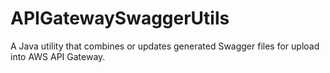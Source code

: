 # APIGatewaySwaggerUtils
A Java utility that combines or updates generated Swagger files for upload into AWS API Gateway.
